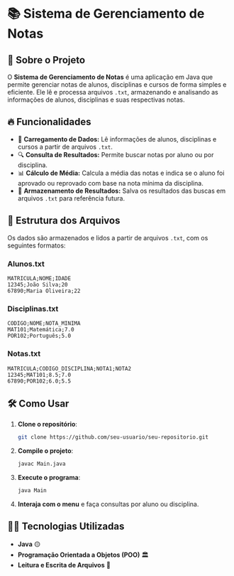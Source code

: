 # 📚 Sistema de Gerenciamento de Notas

## 📖 Sobre o Projeto
O **Sistema de Gerenciamento de Notas** é uma aplicação em Java que permite gerenciar notas de alunos, disciplinas e cursos de forma simples e eficiente. Ele lê e processa arquivos `.txt`, armazenando e analisando as informações de alunos, disciplinas e suas respectivas notas.

## 🔥 Funcionalidades
- 📂 **Carregamento de Dados:** Lê informações de alunos, disciplinas e cursos a partir de arquivos `.txt`.
- 🔍 **Consulta de Resultados:** Permite buscar notas por aluno ou por disciplina.
- 📊 **Cálculo de Média:** Calcula a média das notas e indica se o aluno foi aprovado ou reprovado com base na nota mínima da disciplina.
- 💾 **Armazenamento de Resultados:** Salva os resultados das buscas em arquivos `.txt` para referência futura.

## 📁 Estrutura dos Arquivos
Os dados são armazenados e lidos a partir de arquivos `.txt`, com os seguintes formatos:

### **Alunos.txt**
```
MATRICULA;NOME;IDADE
12345;João Silva;20
67890;Maria Oliveira;22
```

### **Disciplinas.txt**
```
CODIGO;NOME;NOTA_MINIMA
MAT101;Matemática;7.0
POR102;Português;5.0
```

### **Notas.txt**
```
MATRICULA;CODIGO_DISCIPLINA;NOTA1;NOTA2
12345;MAT101;8.5;7.0
67890;POR102;6.0;5.5
```

## 🛠 Como Usar
1. **Clone o repositório**:
   ```sh
   git clone https://github.com/seu-usuario/seu-repositorio.git
   ```
2. **Compile o projeto**:
   ```sh
   javac Main.java
   ```
3. **Execute o programa**:
   ```sh
   java Main
   ```
4. **Interaja com o menu** e faça consultas por aluno ou disciplina.

## 👨‍💻 Tecnologias Utilizadas
- **Java** 🟡
- **Programação Orientada a Objetos (POO)** 🏛️
- **Leitura e Escrita de Arquivos** 📂


 
